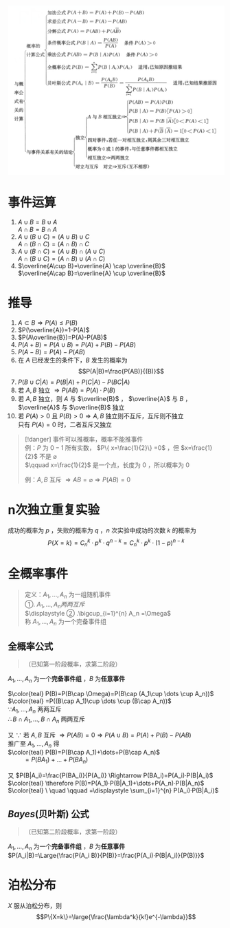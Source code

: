 ![图 0](../../images/2f174fd5f983e0fd959e7e53515fd4a9ff97881fc33aff7da3dd9e766250397c.png)  

# 事件运算

1. $A\cup B=B\cup A$  
   $A\cap B=B\cap A$  
2. $A\cup (B\cup C)=(A\cup B)\cup C$  
   $A\cap (B\cap C)=(A\cap B)\cap C$  
3. $A\cup (B\cap C)=(A\cup B)\cap (A\cup C)$  
   $A\cap (B\cup C)=(A\cap B)\cup (A\cap C)$  
4. $\overline{A\cup B}=\overline{A} \cap \overline{B}$  
   $\overline{A\cap B}=\overline{A} \cup \overline{B}$

# 推导
1. $A\subset B \Rightarrow P(A) \leq P(B)$  
2. $P(\overline{A})=1-P(A)$  
3. $P(A\overline{B})=P(A)-P(AB)$  
4. $P(A+B)=P(A\cup B)=P(A)+P(B)-P(AB)$   
5. $P(A-B)=P(A)-P(AB)$  
6. 在 $A$ 已经发生的条件下，$B$ 发生的概率为 $$P(A|B)=\frac{P(AB)}{(B)}$$  
7. $P(B \cup C | A)=P(B|A)+P(C|A)-P(BC|A)$  
8. 若 $A,B$ 独立 $\Rightarrow P(AB)=P(A)·P(B)$ 
9. 若 $A,B$ 独立，则 $A$ 与 $\overline{B}$ ， $\overline{A}$ 与 $B$ ， $\overline{A}$ 与 $\overline{B}$  独立  
10. 若 $P(A)>0$ 且 $P(B)>0 \Rightarrow A,B$ 独立则不互斥，互斥则不独立  
   只有 $P(A)=0$ 时，二者互斥又独立  


> [!danger] 事件可以推概率，概率不能推事件  
> 例：$P$ 为 $0-1$ 所有实数， $P\{ x=\frac{1}{2}\} =0$ ，但 $x=\frac{1}{2}$ 不是 $\varnothing$  
> $\qquad x=\frac{1}{2}$ 是一个点，长度为 $0$ ，所以概率为 $0$   
>   
> 例：$A,B$ 互斥 $\Rightarrow AB=\varnothing \Rightarrow P(AB)=0$


# n次独立重复实验

成功的概率为 $p$ ，失败的概率为 $q$  ，$n$ 次实验中成功的次数 $k$ 的概率为 $$P\{X=k\}=C_n^k ·p^k·q^{n-k}=C_n^k·p^k·(1-p)^{n-k}$$

# 全概率事件
> 定义：$A_1,...,A_n$ 为一组随机事件  
> $① . \   A_1,...,A_n两两互斥$  
> $\displaystyle ② .\bigcup_{i=1}^{n} A_n =\Omega$  
> 称 $A_1,...,A_n$ 为一个完备事件组  

<!-- ![图 0](../../images/066bec00ef00236e1a4a1647f66389a81f990a1fc1fcb1774e0ce7ee2e405a3c.png)   -->

## 全概率公式
>（已知第一阶段概率，求第二阶段）  
 
$A_1,...,A_n$ 为一个**完备事件组** ，$B$ 为**任意事件**  

$\color{teal} P(B)=P(B\cap \Omega)=P(B\cap (A_1\cup \dots \cup A_n))$   
$\color{teal} =P((B\cap A_1)\cup \dots \cup (B\cap A_n))$  
$\because A_1,...,A_n$ 两两互斥    
$\therefore B\cap A_1,\dots,B\cap A_n$ 两两互斥   

又 $\because$ 若 $A,B$ 互斥 $\Rightarrow P(AB)=0 \Rightarrow P(A\cup B)=P(A)+P(B)-P(AB)$  
推广至 $A_1,...,A_n$ 得  
$\color{teal} P(B)=P(B\cap A_1)+\dots+P(B\cap A_n)$  
$\  \qquad =P(B A_1)+\dots+P(B  A_n)$  

又 $P(B|A_i)=\frac{P(BA_i)}{P(A_i)} \Rightarrow P(BA_i)=P(A_i)·P(B|A_i)$  
$\color{teal} \therefore P(B)=P(A_1)·P(B|A_1)+\dots+P(A_n)·P(B|A_n)$  
$\color{teal} \  \quad  \qquad =\displaystyle \sum_{i=1}^{n} P(A_i)·P(B|A_i)$

## $Bayes$(贝叶斯) 公式
>（已知第二阶段概率，求第一阶段）  

$A_1,...,A_n$ 为一个**完备事件组** ，$B$ 为**任意事件**  
$P(A_i|B)=\Large{\frac{P(A_i B)}{P(B)}=\frac{P(A_i)·P(B|A_i)}{P(B)}}$

# 泊松分布
$X$ 服从泊松分布，则 $$P\{X=k\}=\large{\frac{\lambda^k}{k!}e^{-\lambda}}$$
